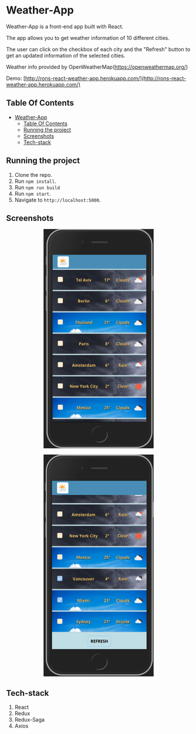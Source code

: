 # Weather-App

Weather-App is a front-end app built with React. 

The app allows you to get weather information of 10 different cities.

The user can click on the checkbox of each city and the "Refresh" button to get an updated information of the selected cities.

Weather info provided by OpenWeatherMap(https://openweathermap.org/)

Demo: [http://rons-react-weather-app.herokuapp.com/](http://rons-react-weather-app.herokuapp.com/)

## Table Of Contents
- [Weather-App](#weather-app)
  - [Table Of Contents](#table-of-contents)
  - [Running the project](#running-the-project)
  - [Screenshots](#screenshots)
  - [Tech-stack](#tech-stack)

## Running the project
1. Clone the repo.
2. Run `npm install`.
3. Run `npm run build`
4. Run `npm start`.
5. Navigate to `http://localhost:5000`.

## Screenshots

<p align="center"><img src="assets/home.png" width="300" /></p>

<p align="center"><img src="assets/refresh.png" width="300" /></p>


## Tech-stack
1. React
2. Redux
3. Redux-Saga
4. Axios